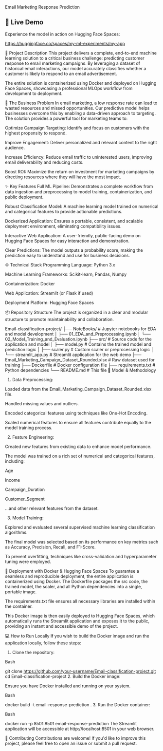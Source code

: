 Email Marketing Response Prediction
## 🚀 Live Demo

Experience the model in action on Hugging Face Spaces:

https://huggingface.co/spaces/my-ml-experiments/my-app

📄 Project Description
This project delivers a complete, end-to-end machine learning solution to a critical business challenge: predicting customer response to email marketing campaigns. By leveraging a dataset of historical email interactions, our model accurately classifies whether a customer is likely to respond to an email advertisement.

The entire solution is containerized using Docker and deployed on Hugging Face Spaces, showcasing a professional MLOps workflow from development to deployment.

🎯 The Business Problem
In email marketing, a low response rate can lead to wasted resources and missed opportunities. Our predictive model helps businesses overcome this by enabling a data-driven approach to targeting. The solution provides a powerful tool for marketing teams to:

Optimize Campaign Targeting: Identify and focus on customers with the highest propensity to respond.

Improve Engagement: Deliver personalized and relevant content to the right audience.

Increase Efficiency: Reduce email traffic to uninterested users, improving email deliverability and reducing costs.

Boost ROI: Maximize the return on investment for marketing campaigns by directing resources where they will have the most impact.

✨ Key Features
Full ML Pipeline: Demonstrates a complete workflow from data ingestion and preprocessing to model training, containerization, and public deployment.

Robust Classification Model: A machine learning model trained on numerical and categorical features to provide actionable predictions.

Dockerized Application: Ensures a portable, consistent, and scalable deployment environment, eliminating compatibility issues.

Interactive Web Application: A user-friendly, public-facing demo on Hugging Face Spaces for easy interaction and demonstration.

Clear Predictions: The model outputs a probability score, making the prediction easy to understand and use for business decisions.

⚙️ Technical Stack
Programming Language: Python 3.x

Machine Learning Frameworks: Scikit-learn, Pandas, Numpy

Containerization: Docker

Web Application: Streamlit (or Flask if used)

Deployment Platform: Hugging Face Spaces

📦 Repository Structure
The project is organized in a clear and modular structure to promote maintainability and collaboration.

Email-classification-project/
├── NoteBooks/                     # Jupyter notebooks for EDA and model development
│   ├── 01_EDA_and_Preprocessing.ipynb
│   └── 02_Model_Training_and_Evaluation.ipynb
├── src/                           # Source code for the application and model
│   ├── model.py                   # Contains the trained model and prediction logic
│   ├── scaler.py                  # Custom scaler or preprocessing logic
│   └── streamlit_app.py           # Streamlit application for the web demo
├── Email_Marketing_Campaign_Dataset_Rounded.xlsx  # Raw dataset used for training
├── Dockerfile                     # Docker configuration file
├── requirements.txt               # Python dependencies
└── README.md                      # This file
🧠 Model & Methodology
1. Data Preprocessing:

Loaded data from the Email_Marketing_Campaign_Dataset_Rounded.xlsx file.

Handled missing values and outliers.

Encoded categorical features using techniques like One-Hot Encoding.

Scaled numerical features to ensure all features contribute equally to the model training process.

2. Feature Engineering:

Created new features from existing data to enhance model performance.

The model was trained on a rich set of numerical and categorical features, including:

Age

Income

Campaign_Duration

Customer_Segment

...and other relevant features from the dataset.

3. Model Training:

Explored and evaluated several supervised machine learning classification algorithms.

The final model was selected based on its performance on key metrics such as Accuracy, Precision, Recall, and F1-Score.

To prevent overfitting, techniques like cross-validation and hyperparameter tuning were employed.

🐳 Deployment with Docker & Hugging Face Spaces
To guarantee a seamless and reproducible deployment, the entire application is containerized using Docker. The Dockerfile packages the src code, the trained model, the scaler, and all Python dependencies into a single, portable image.

The requirements.txt file ensures all necessary libraries are installed within the container.

This Docker image is then easily deployed to Hugging Face Spaces, which automatically runs the Streamlit application and exposes it to the public, providing an instant and accessible demo of the project.

💻 How to Run Locally
If you wish to build the Docker image and run the application locally, follow these steps:

1. Clone the repository:

Bash

git clone https://github.com/your-username/Email-classification-project.git
cd Email-classification-project
2. Build the Docker image:

Ensure you have Docker installed and running on your system.

Bash

docker build -t email-response-prediction .
3. Run the Docker container:

Bash

docker run -p 8501:8501 email-response-prediction
The Streamlit application will be accessible at http://localhost:8501 in your web browser.

🤝 Contributing
Contributions are welcome! If you'd like to improve this project, please feel free to open an issue or submit a pull request.
